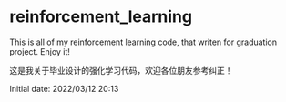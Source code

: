 # reinforcement_learning
This is all of my reinforcement learning code, that writen for graduation project. Enjoy it!

这是我关于毕业设计的强化学习代码，欢迎各位朋友参考纠正！

Initial date: 2022/03/12 20:13 

